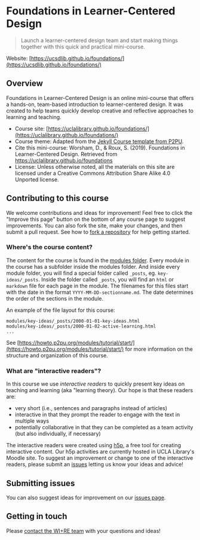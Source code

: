 # Foundations in Learner-Centered Design

> Launch a learner-centered design team and start making things together with this quick and practical mini-course.

Website: [https://ucsdlib.github.io/foundations/](https://ucsdlib.github.io/foundations/)

## Overview

Foundations in Learner-Centered Design is an online mini-course that offers a hands-on, team-based introduction to learner-centered design. It was created to help teams quickly develop creative and reflective approaches to learning and teaching.

* Course site: [https://uclalibrary.github.io/foundations/](https://uclalibrary.github.io/foundations/)
* Course theme: Adapted from the [Jekyll Course template from P2PU](http://github.com/p2pu/jekyll-course-template).
* Cite this mini-course: Worsham, D., & Roux, S. (2019). Foundations in Learner-Centered Design. Retrieved from https://uclalibrary.github.io/foundations
* License: Unless otherwise noted, all the materials on this site are licensed under a Creative Commons Attribution Share Alike 4.0 Unported license. 

## Contributing to this course

We welcome contributions and ideas for improvement! Feel free to click the "Improve this page" button on the bottom of any course page to suggest improvements. You can also fork the site, make your changes, and then submit a pull request. See how to [fork a repository](https://help.github.com/en/articles/fork-a-repo) for help getting started.

### Where's the course content?

The content for the course is found in the [modules folder](https://github.com/UCLALibrary/foundations/tree/gh-pages/modules). Every module in the course has a subfolder inside the modules folder. And inside every module folder, you will find a special folder called `_posts`, eg. `key-ideas/_posts`. Inside the folder called `_posts`, you will find an `html` or `markdown` file for each page in the module. The filenames for this files start with the date in the format `YYYY-MM-DD-sectionname.md`. The date determines the order of the sections in the module.

An example of the file layout for this course:

```
modules/key-ideas/_posts/2000-01-01-key-ideas.html
modules/key-ideas/_posts/2000-01-02-active-learning.html
...
```

See [https://howto.p2pu.org/modules/tutorial/start/](https://howto.p2pu.org/modules/tutorial/start/) for more information on the structure and organization of this course.

### What are "interactive readers"?

In this course we use *interactive readers* to quickly present key ideas on teaching and learning (aka "learning theory). Our hope is that these readers are:

* very short (i.e., sentences and paragraphs instead of articles)
* interactive in that they prompt the reader to engage with the text in multiple ways
* potentially collaborative in that they can be completed as a team activity (but also individually, if necessary)

The interactive readers were created using [h5p](https://h5p.org/), a free tool for creating interactive content. Our h5p activities are currently hosted in UCLA Library's Moodle site. To suggest an improvement or change to one of the interactive readers, please submit an [issues](https://github.com/UCLALibrary/foundations/issues) letting us know your ideas and advice!

## Submitting issues

You can also suggest ideas for improvement on our [issues page](https://github.com/UCLALibrary/foundations/issues).

## Getting in touch

Please [contact the WI+RE team](https://uclalibrary.github.io/research-tips/contact/) with your questions and ideas!
